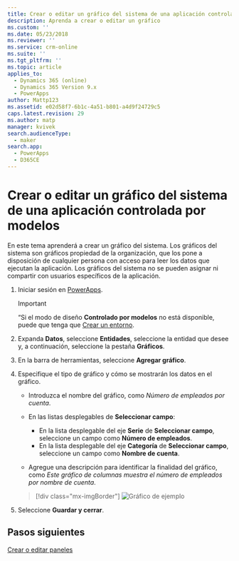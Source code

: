 ```yaml
---
title: Crear o editar un gráfico del sistema de una aplicación controlada por modelos en PowerApps | MicrosoftDocs
description: Aprenda a crear o editar un gráfico
ms.custom: ''
ms.date: 05/23/2018
ms.reviewer: ''
ms.service: crm-online
ms.suite: ''
ms.tgt_pltfrm: ''
ms.topic: article
applies_to:
  - Dynamics 365 (online)
  - Dynamics 365 Version 9.x
  - PowerApps
author: Mattp123
ms.assetid: e02d58f7-6b1c-4a51-b801-a4d9f24729c5
caps.latest.revision: 29
ms.author: matp
manager: kvivek
search.audienceType:
  - maker
search.app:
  - PowerApps
  - D365CE
---
```

# <a name="create-a-model-driven-app-system-chart"></a>Crear o editar un gráfico del sistema de una aplicación controlada por modelos

En este tema aprenderá a crear un gráfico del sistema. Los gráficos del sistema son gráficos propiedad de la organización, que los pone a disposición de cualquier persona con acceso para leer los datos que ejecutan la aplicación. Los gráficos del sistema no se pueden asignar ni compartir con usuarios específicos de la aplicación.  
  
1. Iniciar sesión en [PowerApps](https://web.powerapps.com/?utm_source=padocs&utm_medium=linkinadoc&utm_campaign=referralsfromdoc).  

    > [!IMPORTANT]
    > “Si el modo de diseño **Controlado por modelos** no está disponible, puede que tenga que [Crear un entorno](https://docs.microsoft.com/powerapps/administrator/create-environment).     
  
2. Expanda **Datos**, seleccione **Entidades**, seleccione la entidad que desee y, a continuación, seleccione la pestaña **Gráficos**.  
  
3.  En la barra de herramientas, seleccione **Agregar gráfico**.  
  
4.  Especifique el tipo de gráfico y cómo se mostrarán los datos en el gráfico.  
  
    -   Introduzca el nombre del gráfico, como *Número de empleados por cuenta*.  
  
    -   En las listas desplegables de **Seleccionar campo**: 
        - En la lista desplegable del eje **Serie** de **Seleccionar campo**, seleccione un campo como **Número de empleados**.  
        - En la lista desplegable del eje **Categoría** de **Seleccionar campo**, seleccione un campo como **Nombre de cuenta**.
  
    -   Agregue una descripción para identificar la finalidad del gráfico, como *Este gráfico de columnas muestra el número de empleados por nombre de cuenta*. 

    > [!div class="mx-imgBorder"] 
    > ![Gráfico de ejemplo](media/sample-chart.png)
  
5.  Seleccione **Guardar y cerrar**.  

## <a name="next-steps"></a>Pasos siguientes  
[Crear o editar paneles](create-edit-dashboards.md)
